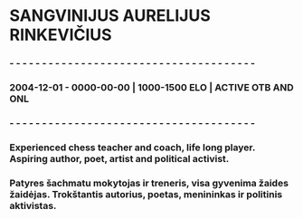 # SANGVINIJUS AURELIJUS RINKEVIČIUS
### - - - - - - - - - - - - - - - - - - - - - - - - - - - - - - - - - - - - - - 
### 2004-12-01 - 0000-00-00 | 1000-1500 ELO | ACTIVE OTB AND ONL
### - - - - - - - - - - - - - - - - - - - - - - - - - - - - - - - - - - - - - - 
### Experienced chess teacher and coach, life long player. Aspiring author, poet, artist and political activist.
### Patyres šachmatu mokytojas ir treneris, visa gyvenima žaides žaidėjas. Trokštantis autorius, poetas, menininkas ir politinis aktivistas.

